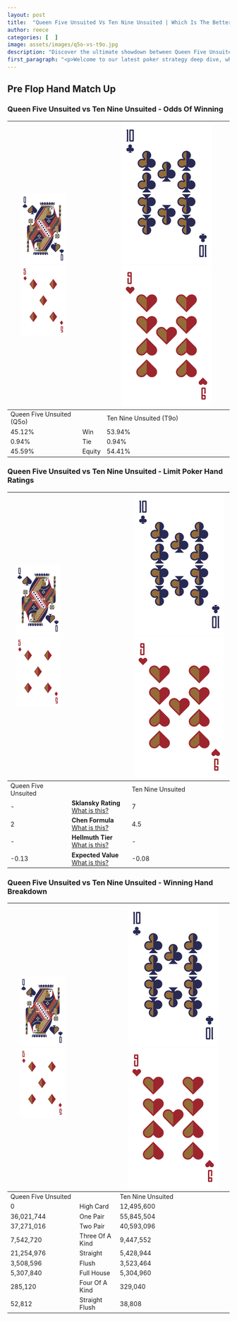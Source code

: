 ```yaml
---
layout: post
title:  "Queen Five Unsuited Vs Ten Nine Unsuited | Which Is The Better Hand In Poker? A Complete Guide"
author: reece
categories: [  ]
image: assets/images/q5o-vs-t9o.jpg
description: "Discover the ultimate showdown between Queen Five Unsuited and Ten Nine Unsuited in poker! Uncover the odds, strategies, and scenarios where one hand triumphs over the other. Get ready to up your poker game with this thrilling analysis."
first_paragraph: "<p>Welcome to our latest poker strategy deep dive, where we're pitting two distinct hands against each other in a high-stakes showdown: Queen Five Unsuited vs Ten Nine Unsuited.</p><p>In the dynamic world of poker, every decision counts, and knowing which hand holds the upper hand is key to your success at the table.</p><p>In this article, we'll dissect these two hands, explore the scenarios where one dominates the other, and equip you with the knowledge to make strategic choices that can tip the odds in your favor.</p><p>Get ready to unravel the intriguing dynamics of these poker hands and elevate your game to new heights.</p>"
---
```




[comment]: # (sp0)

## Pre Flop Hand Match Up

<div class="table hand-ratings" markdown="1"> 



### Queen Five Unsuited vs Ten Nine Unsuited - Odds Of Winning


    
| ![image info](assets/images/hand1/Q.png) ![image info](assets/images/hand1/5o.png) |  | ![image info](assets/images/hand2/T.png) ![image info](assets/images/hand2/9o.png) |
| -------- | -------- | -------- |
| Queen Five Unsuited (Q5o) |  | Ten Nine Unsuited (T9o) |
| 45.12% | Win | 53.94% |
| 0.94% | Tie | 0.94% |
| 45.59% | Equity | 54.41% |




[comment]: # (sp1)



### Queen Five Unsuited vs Ten Nine Unsuited - Limit Poker Hand Ratings


    
| ![image info](assets/images/hand1/Q.png) ![image info](assets/images/hand1/5o.png) |  | ![image info](assets/images/hand2/T.png) ![image info](assets/images/hand2/9o.png) |
| -------- | -------- | -------- |
| Queen Five Unsuited |  | Ten Nine Unsuited |
| - | **Sklansky Rating** [What is this?](/sklansky-rating-explained) | 7 |
| 2 | **Chen Formula** [What is this?](/chen-formula-explained) | 4.5 |
| - | **Hellmuth Tier** [What is this?](/Hellmuth-tier-explained) | - |
| -0.13 | **Expected Value** [What is this?](/expected-value-explained) | -0.08 |




[comment]: # (sp2)



### Queen Five Unsuited vs Ten Nine Unsuited - Winning Hand Breakdown


    
| ![image info](assets/images/hand1/Q.png) ![image info](assets/images/hand1/5o.png) |  | ![image info](assets/images/hand2/T.png) ![image info](assets/images/hand2/9o.png) |
| -------- | -------- | -------- |
| Queen Five Unsuited |  | Ten Nine Unsuited |
| 0 | High Card | 12,495,600 |
| 36,021,744 | One Pair | 55,845,504 |
| 37,271,016 | Two Pair | 40,593,096 |
| 7,542,720 | Three Of A Kind | 9,447,552 |
| 21,254,976 | Straight | 5,428,944 |
| 3,508,596 | Flush | 3,523,464 |
| 5,307,840 | Full House | 5,304,960 |
| 285,120 | Four Of A Kind | 329,040 |
| 52,812 | Straight Flush | 38,808 |




[comment]: # (sp3)



</div>

[comment]: # (sp4)



[comment]: # (sp5)

